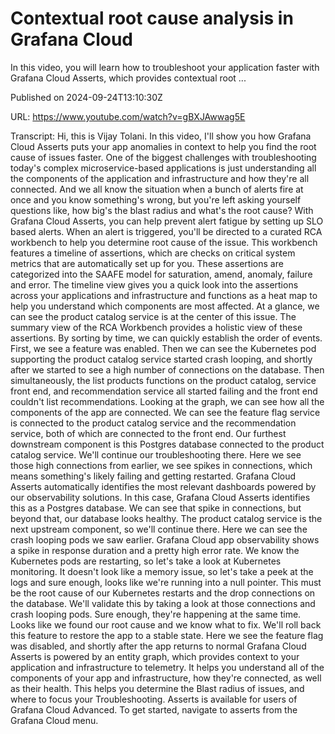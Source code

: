 # Contextual root cause analysis in Grafana Cloud

In this video, you will learn how to troubleshoot your application faster with Grafana Cloud Asserts, which provides contextual root ...

Published on 2024-09-24T13:10:30Z

URL: https://www.youtube.com/watch?v=gBXJAwwag5E

Transcript: Hi, this is Vijay Tolani. In this video, I'll show you how Grafana Cloud Asserts
puts your app anomalies in context to help you find the root
cause of issues faster. One of the biggest challenges with
troubleshooting today's complex microservice-based applications is just
understanding all the components of the application and infrastructure
and how they're all connected. And we all know the situation
when a bunch of alerts fire at once and you know something's wrong, but you're left asking
yourself questions like, how big's the blast radius
and what's the root cause? With Grafana Cloud Asserts, you can help prevent alert fatigue
by setting up SLO based alerts. When an alert is triggered, you'll be directed to a curated RCA
workbench to help you determine root cause of the issue. This workbench
features a timeline of assertions, which are checks on critical system
metrics that are automatically set up for you. These assertions are categorized
into the SAAFE model for saturation, amend, anomaly, failure and error. The timeline view gives you a quick
look into the assertions across your applications and infrastructure and
functions as a heat map to help you understand which components
are most affected. At a glance, we can see the product catalog service
is at the center of this issue. The summary view of the RCA Workbench
provides a holistic view of these assertions. By sorting by time, we can quickly establish
the order of events. First, we see a feature was enabled. Then we can see the Kubernetes pod
supporting the product catalog service started crash looping, and shortly after we started to see
a high number of connections on the database. Then simultaneously, the list products functions
on the product catalog, service front end, and recommendation service all
started failing and the front end couldn't list recommendations.
Looking at the graph, we can see how all the components
of the app are connected. We can see the feature flag service is
connected to the product catalog service and the recommendation service, both of
which are connected to the front end. Our furthest downstream component is
this Postgres database connected to the product catalog service. We'll
continue our troubleshooting there. Here we see those high connections from
earlier, we see spikes in connections, which means something's likely
failing and getting restarted. Grafana Cloud Asserts automatically
identifies the most relevant dashboards powered by our observability
solutions. In this case, Grafana Cloud Asserts identifies
this as a Postgres database. We can see that spike in
connections, but beyond that, our database looks healthy. The product catalog service is
the next upstream component, so we'll continue there. Here we can see
the crash looping pods we saw earlier. Grafana Cloud app observability
shows a spike in response duration and a pretty high error rate. We know
the Kubernetes pods are restarting, so let's take a look at
Kubernetes monitoring. It doesn't look like a memory issue, so let's take a peek at
the logs and sure enough, looks like we're running
into a null pointer. This must be the root cause
of our Kubernetes restarts
and the drop connections on the database. We'll validate this by taking a look
at those connections and crash looping pods. Sure enough, they're
happening at the same time. Looks like we found our root
cause and we know what to fix. We'll roll back this feature to
restore the app to a stable state. Here we see the feature flag was disabled, and shortly after the app returns to
normal Grafana Cloud Asserts is powered by an entity graph, which provides context to your application
and infrastructure to telemetry. It helps you understand all of the
components of your app and infrastructure, how they're connected,
as well as their health. This helps you determine
the Blast radius of issues, and where to focus your Troubleshooting. Asserts is available for users of
Grafana Cloud Advanced. To get started, navigate to asserts from
the Grafana Cloud menu.

